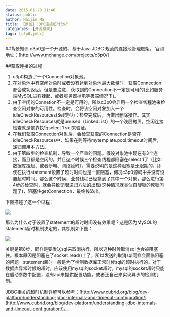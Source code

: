 ```yaml
---
date: 2015-01-20 21:46
status: public
author: Haijin Ma
title: 【原创】C3P0连接超时分析
categories: [开源框架]
tags: [c3p0,jdbc]
---
```


##背景知识
c3p0是一个开源的、基于Java JDBC 规范的连接池管理框架。
官网地址：[http://www.mchange.com/projects/c3p0/]

##获取连接的过程
1. c3p0构造了一个Connection对象池。
2. 在对象池中有空闲对象时或者没有达到对象池最大数量时，获取Connection都会成功返回。但是要注意，获取到的Connection不一定是可用的(比如服务端MySQL进程挂起、或者服务器掉电等极端情况下)。
3. 由于空闲的Connetion不一定是可用的，所以c3p0会启用一个检查线程池来检查空闲对象的可用性。检查时，会将该空闲对象加入一个idleCheckResources(Set类型)；检查完成后，再做出删除操作。其实idleCheckResources就是unused（LinkedList）的一个浅层拷贝。空闲连接检查就是依靠执行select 1 sql来验证。
4. 在我们获取Connection对象后，会检查获取的Connection是否在idleCheckResources中，如果在则等待mytemplate.pool.timeout时间后，递归调用本方法。
5. 由于第四步的检查机制，导致一个严重的问题。假设对象池中现在有3个连接，而且都是空闲的。并且这个时候三个检查线程都阻塞在select 1了（比如数据库挂起、或者断电、网络延时），需要说明的是这种阻塞是无限期的，即使在执行statement设置了超时时间也是一直阻塞，何况c3p0源码中并没有设置超时时间。那么这个时候，业务线程已经拿到了其中一个对象，那么进行第4步的检查时，就会导致无限递归方法的出现(这种情况就类似自旋锁的死锁问题了)，阻塞住getConnection，最终栈溢出。

下图描述了这一个过程：

![](http://7xj5jf.com1.z0.glb.clouddn.com/C3P0.png)

那么为什么对于设置了statement的超时时间没有效果呢？这是因为MySQL的statement超时机制决定的，其机制如下图：

![](http://7xj5jf.com1.z0.glb.clouddn.com/query-timeout-mysql-jdbc-statement.png)

关键是第8步，同样是要发送sql来取消执行，所以这种时候取消sql也会被阻塞住。根本原因是阻塞在了socket.read()上了，所以发送的取消sql同样会面临阻塞的问题。statement超时一般是为了控制数据库正常时候sql的超时执行的。对于数据库异常时候的超时，应该使用mysql的socket超时。mysql的socket超时只能在启动参数中配置，没有api来提供配置功能。或者还自己来实现异步的检测机制。

JDBC相关的超时机制详解可以参考：[http://www.cubrid.org/blog/dev-platform/understanding-jdbc-internals-and-timeout-configuration/](http://www.cubrid.org/blog/dev-platform/understanding-jdbc-internals-and-timeout-configuration/)。